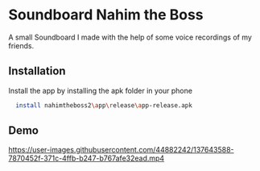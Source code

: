 
# Soundboard Nahim the Boss

A small Soundboard I made with the help of some voice recordings of my friends.


## Installation

Install the app by installing the apk folder in your phone

```bash
  install nahimtheboss2\app\release\app-release.apk
```
    
## Demo


https://user-images.githubusercontent.com/44882242/137643588-7870452f-371c-4ffb-b247-b767afe32ead.mp4


  
